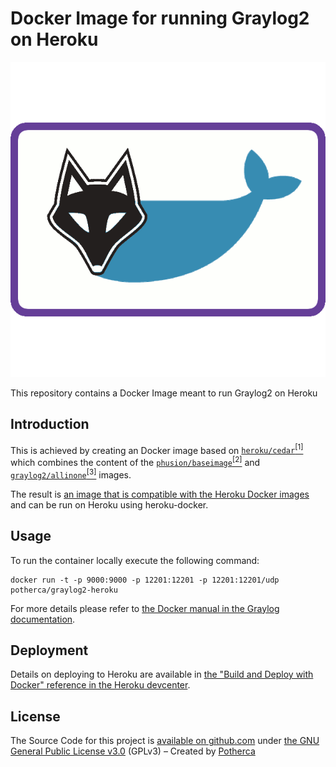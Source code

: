 # Docker Image for running Graylog2 on Heroku

![graylog2-docker-heroku-logo](https://raw.githubusercontent.com/Potherca/graylog2-heroku-docker-image/master/graylog2-docker-heroku-logo.png)

This repository contains a Docker Image meant to run Graylog2 on Heroku

## Introduction

This is achieved by creating an Docker image based on [`heroku/cedar`](https://hub.docker.com/r/heroku/cedar/)[<sup>[1]</sup>](https://github.com/heroku/stack-images) which combines the content of the [`phusion/baseimage`](https://hub.docker.com/r/phusion/baseimage/)[<sup>[2]</sup>](https://github.com/phusion/baseimage-docker/tree/master/image) and [`graylog2/allinone`](https://hub.docker.com/r/graylog2/allinone/)[<sup>[3]</sup>](https://github.com/Graylog2/graylog2-images/tree/master/docker) images.

The result is [an image that is compatible with the Heroku Docker images](https://hub.docker.com/r/potherca/graylog2-heroku/) and can be run on Heroku using heroku-docker.

## Usage

To run the container locally execute the following command:

    docker run -t -p 9000:9000 -p 12201:12201 -p 12201:12201/udp potherca/graylog2-heroku

For more details please refer to [the Docker manual in the Graylog documentation](http://docs.graylog.org/en/latest/pages/installation/docker.html).

## Deployment

Details on deploying to Heroku are available in [the "Build and Deploy with Docker" reference in the Heroku devcenter](https://devcenter.heroku.com/articles/docker).

## License

The Source Code for this project is [available on github.com](https://github.com/Potherca/graylog2-heroku-docker-image) under [the GNU General Public License v3.0](LICENSE) (GPLv3) – Created by [Potherca](http://pother.ca/)
